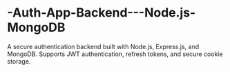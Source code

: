 # -Auth-App-Backend---Node.js-MongoDB
A secure authentication backend built with Node.js, Express.js, and MongoDB. Supports JWT authentication, refresh tokens, and secure cookie storage.
